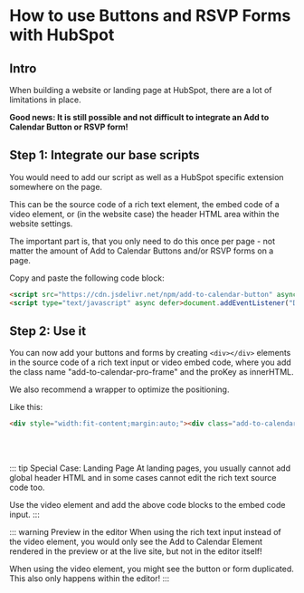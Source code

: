 
# How to use Buttons and RSVP Forms with HubSpot

## Intro

When building a website or landing page at HubSpot, there are a lot of limitations in place.

**Good news: It is still possible and not difficult to integrate an Add to Calendar Button or RSVP form!**

## Step 1: Integrate our base scripts

You would need to add our script as well as a HubSpot specific extension somewhere on the page.

This can be the source code of a rich text element, the embed code of a video element, or (in the website case) the header HTML area within the website settings.

The important part is, that you only need to do this once per page - not matter the amount of Add to Calendar Buttons and/or RSVP forms on a page.

Copy and paste the following code block:

```html
<script src="https://cdn.jsdelivr.net/npm/add-to-calendar-button" async defer></script>
<script type="text/javascript" async defer>document.addEventListener("DOMContentLoaded",function(){let e=document.querySelectorAll(".add-to-calendar-pro-frame");e.forEach(e=>{let t=e.innerHTML.trim(),a=t.match(/^[a-z0-9\-]+$/);if(a){let r=document.createElement("add-to-calendar-button");r.setAttribute("proKey",a[0]),e.parentNode.replaceChild(r,e)}})});</script>
```

## Step 2: Use it

You can now add your buttons and forms by creating `<div></div>` elements in the source code of a rich text input or video embed code, where you add the class name "add-to-calendar-pro-frame" and the proKey as innerHTML.

We also recommend a wrapper to optimize the positioning.

Like this:

```html
<div style="width:fit-content;margin:auto;"><div class="add-to-calendar-pro-frame">prokey-of-your-event</div></div>
```

<br /><br />

::: tip Special Case: Landing Page
At landing pages, you usually cannot add global header HTML and in some cases cannot edit the rich text source code too.

Use the video element and add the above code blocks to the embed code input.
:::

::: warning Preview in the editor
When using the rich text input instead of the video element, you would only see the Add to Calendar Element rendered in the preview or at the live site, but not in the editor itself!

When using the video element, you might see the button or form duplicated. This also only happens within the editor!
:::

